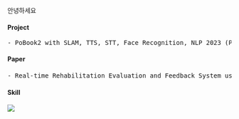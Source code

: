 

<p align="left"> 안녕하세요 <br></p>

</pre>
<h4 align="left">Project</h4>
<pre>
- PoBook2 with SLAM, TTS, STT, Face Recognition, NLP 2023 (Postech)
</pre>

<h4 align="left"> Paper</h4>
<pre>
- Real-time Rehabilitation Evaluation and Feedback System using Deep Learning based 3D Pose Estimation Model 2023 (한국통신학회)
</pre>

<h4 align="left">Skill</h4>
<pre>
<img src="https://img.shields.io/badge/Python-3776AB?style=for-the-badge&logo=Python&logoColor=white">
</pre>

